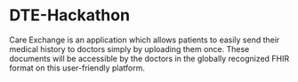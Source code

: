 # DTE-Hackathon
Care Exchange is an application which allows patients to easily send their medical history to doctors simply by uploading them once. These documents will be accessible by the doctors in the globally recognized FHIR format on this user-friendly platform. 


